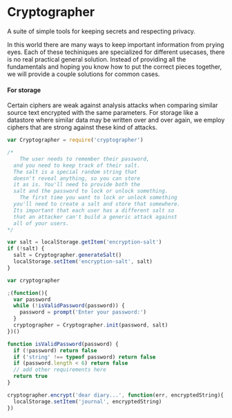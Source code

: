 # Cryptographer

A suite of simple tools for keeping secrets and respecting privacy.

In this world there are many ways to keep important information from prying eyes.
Each of these techiniques are specialized for different usecases, there is no real
practical general solution. Instead of providing all the fundamentals and hoping
you know how to put the correct pieces together, we will provide a couple solutions
for common cases.

#### For storage

Certain ciphers are weak against analysis attacks when comparing similar source text
encrypted with the same parameters. For storage like a datastore where similar data
may be written over and over again, we employ ciphers that are strong against these
kind of attacks.

```js
var Cryptographer = require('cryptographer')

/*
    The user needs to remember their password,
  and you need to keep track of their salt.
  The salt is a special random string that
  doesn't reveal anything, so you can store
  it as is. You'll need to provide both the
  salt and the password to lock or unlock something.
    The first time you want to lock or unlock something
  you'll need to create a salt and store that somewhere.
  Its important that each user has a different salt so
  that an attacker can't build a generic attack against
  all of your users.
*/

var salt = localStorage.getItem('encryption-salt')
if (!salt) {
  salt = Cryptographer.generateSalt()
  localStorage.setItem('encryption-salt', salt)
}

var cryptographer

;(function(){
  var password
  while (!isValidPassword(password)) {
    password = prompt('Enter your password:')
  }
  cryptographer = Cryptographer.init(password, salt)
})()

function isValidPassword(password) {
  if (!password) return false
  if ('string' !== typeof password) return false
  if (password.length < 6) return false
  // add other requirements here
  return true
}

cryptographer.encrypt('dear diary...', function(err, encryptedString){
  localStorage.setItem('journal', encryptedString)
})
```